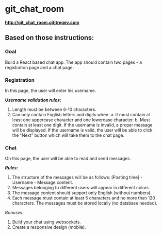 # git_chat_room

**http://git_chat_room.gititregev.com**

## Based on those instructions:

### Goal

Build a React based chat app.
The app should contain two pages - a registration page and a chat page.

### Registration
In this page, the user will enter his username.

**_Username validation rules:_**
1. Length must be between 6-10 characters.
2. Can only contain English letters and digits when:
a. It must contain at least one uppercase character and one lowercase character.
b. Must contain at least one digit.
If the username is invalid, a proper message will be displayed.
If the username is valid, the user will be able to click the "Next" button which will take them to
the chat page.

### Chat
On this page, the user will be able to read and send messages.

**_Rules:_**
1. The structure of the messages will be as follows:
[Posting time] - Username - Message content.
2. Messages belonging to different users will appear in different colors.
3. The message content should support only English (without numbers).
4. Each message must contain at least 5 characters and no more than 120 characters.
The messages must be stored locally (no database needed).

_Bonuses:_
1. Build your chat using websockets.
2. Create a responsive design (mobile).
